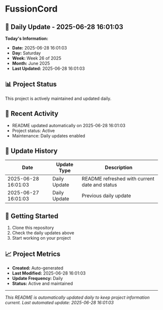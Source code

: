 # FussionCord

## 📅 Daily Update - 2025-06-28 16:01:03

**Today's Information:**
- **Date:** 2025-06-28 16:01:03
- **Day:** Saturday
- **Week:** Week 26 of 2025
- **Month:** June 2025
- **Last Updated:** 2025-06-28 16:01:03

## 📊 Project Status

This project is actively maintained and updated daily.

## 🚀 Recent Activity

- README updated automatically on 2025-06-28 16:01:03
- Project status: Active
- Maintenance: Daily updates enabled

## 📝 Update History

| Date | Update Type | Description |
|------|-------------|-------------|
| 2025-06-28 16:01:03 | Daily Update | README refreshed with current date and status |
| 2025-06-27 16:01:03 | Daily Update | Previous daily update |

## 🔧 Getting Started

1. Clone this repository
2. Check the daily updates above
3. Start working on your project

## 📈 Project Metrics

- **Created:** Auto-generated
- **Last Modified:** 2025-06-28 16:01:03
- **Update Frequency:** Daily
- **Status:** Active and maintained

---

*This README is automatically updated daily to keep project information current.*
*Last automated update: 2025-06-28 16:01:03*
